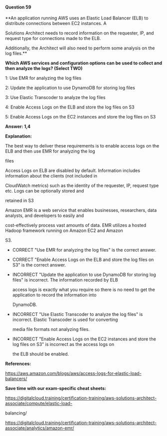 #### Question  59


**An application running AWS uses an Elastic Load Balancer (ELB) to distribute connections between EC2 instances. A

Solutions Architect needs to record information on the requester, IP, and request type for connections made to the ELB.

Additionally, the Architect will also need to perform some analysis on the log files.**


**Which AWS services and configuration options can be used to collect and then analyze the logs? (Select TWO)**


1: Use EMR for analyzing the log files


2: Update the application to use DynamoDB for storing log files


3: Use Elastic Transcoder to analyze the log files


4: Enable Access Logs on the ELB and store the log files on S3


5: Enable Access Logs on the EC2 instances and store the log files on S3


**Answer: 1,4**


**Explanation:**


The best way to deliver these requirements is to enable access logs on the ELB and then use EMR for analyzing the log

files


Access Logs on ELB are disabled by default. Information includes information about the clients (not included in

CloudWatch metrics) such as the identity of the requester, IP, request type etc. Logs can be optionally stored and

retained in S3


Amazon EMR is a web service that enables businesses, researchers, data analysts, and developers to easily and

cost-effectively process vast amounts of data. EMR utilizes a hosted Hadoop framework running on Amazon EC2 and Amazon

S3.


- CORRECT "Use EMR for analyzing the log files" is the correct answer.


- CORRECT "Enable Access Logs on the ELB and store the log files on S3" is the correct answer.


- INCORRECT "Update the application to use DynamoDB for storing log files" is incorrect. The information recorded by ELB

  access logs is exactly what you require so there is no need to get the application to record the information into

  DynamoDB.


- INCORRECT "Use Elastic Transcoder to analyze the log files" is incorrect. Elastic Transcoder is used for converting

  media file formats not analyzing files.


- INCORRECT "Enable Access Logs on the EC2 instances and store the log files on S3" is incorrect as the access logs on

  the ELB should be enabled.


**References:**


https://aws.amazon.com/blogs/aws/access-logs-for-elastic-load-balancers/


**Save time with our exam-specific cheat sheets:**


https://digitalcloud.training/certification-training/aws-solutions-architect-associate/compute/elastic-load-

balancing/


https://digitalcloud.training/certification-training/aws-solutions-architect-associate/analytics/amazon-emr/

